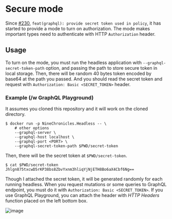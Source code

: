 # Secure mode

Since [#230], `feat(graphql): provide secret token used in policy`, it has started to provide a mode to turn on authorization.
The mode makes important types need to authenticate with HTTP `Authorization` header. 

## Usage

To turn on the mode, you must run the headless application with `--graphql-secret-token-path` option, and passing the path to store secure token in local storage.
Then, there will be random 40 bytes token encoded by base64 at the path you passed. And you should read the secret token and request with `Authorization: Basic <SECRET_TOKEN>` header.   

### Example (/w GraphQL Playground)

It assumes you cloned this repository and it will work on the cloned directory.

```
$ docker run -p NineChronicles.Headless -- \
    # other options
    --graphql-server \
    --graphql-host localhost \
    --graphql-port <PORT> \
    --graphql-secret-token-path $PWD/secret-token
```

Then, there will be the secret token at `$PWD/secret-token`.

```
$ cat $PWD/secret-token
Jhlgn875txcwD5rKP38bs8ZbvYxnm3hliqYjNjETH8Bo6aX4Cbf6Ng==
``` 

Though I attached the secret token, it will be generated randomly for each running headless.
When you request mutations or some queries to GraphQL endpoint, you must do it with `Authorization: Basic <SECRET_TOKEN>`.
If you use GraphQL Playground, you can attach the header with *HTTP Headers* function placed on the left bottom box.

![image](https://user-images.githubusercontent.com/26626194/106431958-5bf98400-64b1-11eb-9121-12547c9bd9ed.png)

[#230]: https://github.com/planetarium/NineChronicles.Headless/pull/230
